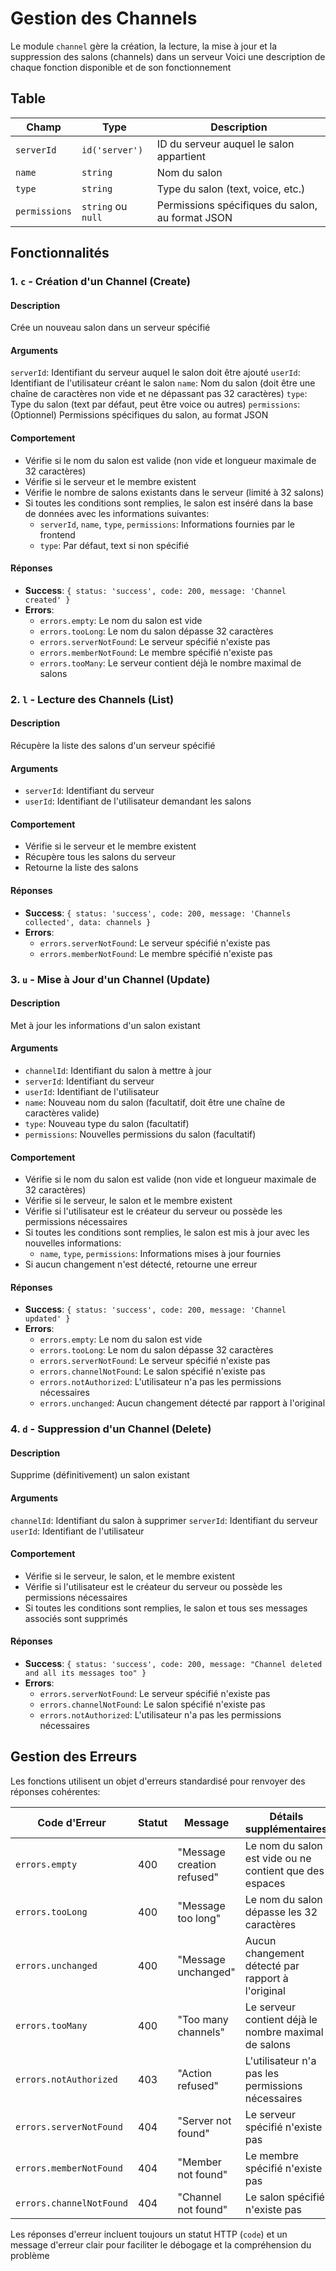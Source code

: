 # Gestion des Channels

Le module `channel` gère la création, la lecture, la mise à jour et la suppression des salons (channels) dans un serveur
Voici une description de chaque fonction disponible et de son fonctionnement

## Table

| Champ         | Type               | Description                                      |
| ------------- | ------------------ | ------------------------------------------------ |
| `serverId`    | `id('server')`     | ID du serveur auquel le salon appartient         |
| `name`        | `string`           | Nom du salon                                     |
| `type`        | `string`           | Type du salon (text, voice, etc.)                |
| `permissions` | `string` ou `null` | Permissions spécifiques du salon, au format JSON |

## Fonctionnalités

### 1. `c` - Création d'un Channel (Create)

#### Description

Crée un nouveau salon dans un serveur spécifié

#### Arguments

`serverId`: Identifiant du serveur auquel le salon doit être ajouté
`userId`: Identifiant de l'utilisateur créant le salon
`name`: Nom du salon (doit être une chaîne de caractères non vide et ne dépassant pas 32 caractères)
`type`: Type du salon (text par défaut, peut être voice ou autres)
`permissions`: (Optionnel) Permissions spécifiques du salon, au format JSON

#### Comportement

-   Vérifie si le nom du salon est valide (non vide et longueur maximale de 32 caractères)
-   Vérifie si le serveur et le membre existent
-   Vérifie le nombre de salons existants dans le serveur (limité à 32 salons)
-   Si toutes les conditions sont remplies, le salon est inséré dans la base de données avec les informations suivantes:
    -   `serverId`, `name`, `type`, `permissions`: Informations fournies par le frontend
    -   `type`: Par défaut, text si non spécifié

#### Réponses

-   **Success**: `{ status: 'success', code: 200, message: 'Channel created' }`
-   **Errors**:
    -   `errors.empty`: Le nom du salon est vide
    -   `errors.tooLong`: Le nom du salon dépasse 32 caractères
    -   `errors.serverNotFound`: Le serveur spécifié n'existe pas
    -   `errors.memberNotFound`: Le membre spécifié n'existe pas
    -   `errors.tooMany`: Le serveur contient déjà le nombre maximal de salons

### 2. `l` - Lecture des Channels (List)

#### Description

Récupère la liste des salons d'un serveur spécifié

#### Arguments

-   `serverId`: Identifiant du serveur
-   `userId`: Identifiant de l'utilisateur demandant les salons

#### Comportement

-   Vérifie si le serveur et le membre existent
-   Récupère tous les salons du serveur
-   Retourne la liste des salons

#### Réponses

-   **Success**: `{ status: 'success', code: 200, message: 'Channels collected', data: channels }`
-   **Errors**:
    -   `errors.serverNotFound`: Le serveur spécifié n'existe pas
    -   `errors.memberNotFound`: Le membre spécifié n'existe pas

### 3. `u` - Mise à Jour d'un Channel (Update)

#### Description

Met à jour les informations d'un salon existant

#### Arguments

-   `channelId`: Identifiant du salon à mettre à jour
-   `serverId`: Identifiant du serveur
-   `userId`: Identifiant de l'utilisateur
-   `name`: Nouveau nom du salon (facultatif, doit être une chaîne de caractères valide)
-   `type`: Nouveau type du salon (facultatif)
-   `permissions`: Nouvelles permissions du salon (facultatif)

#### Comportement

-   Vérifie si le nom du salon est valide (non vide et longueur maximale de 32 caractères)
-   Vérifie si le serveur, le salon et le membre existent
-   Vérifie si l'utilisateur est le créateur du serveur ou possède les permissions nécessaires
-   Si toutes les conditions sont remplies, le salon est mis à jour avec les nouvelles informations:
    -   `name`, `type`, `permissions`: Informations mises à jour fournies
-   Si aucun changement n'est détecté, retourne une erreur

#### Réponses

-   **Success**: `{ status: 'success', code: 200, message: 'Channel updated' }`
-   **Errors**:
    -   `errors.empty`: Le nom du salon est vide
    -   `errors.tooLong`: Le nom du salon dépasse 32 caractères
    -   `errors.serverNotFound`: Le serveur spécifié n'existe pas
    -   `errors.channelNotFound`: Le salon spécifié n'existe pas
    -   `errors.notAuthorized`: L'utilisateur n'a pas les permissions nécessaires
    -   `errors.unchanged`: Aucun changement détecté par rapport à l'original

### 4. `d` - Suppression d'un Channel (Delete)

#### Description

Supprime (définitivement) un salon existant

#### Arguments

`channelId`: Identifiant du salon à supprimer
`serverId`: Identifiant du serveur
`userId`: Identifiant de l'utilisateur

#### Comportement

-   Vérifie si le serveur, le salon, et le membre existent
-   Vérifie si l'utilisateur est le créateur du serveur ou possède les permissions nécessaires
-   Si toutes les conditions sont remplies, le salon et tous ses messages associés sont supprimés

#### Réponses

-   **Success**: `{ status: 'success', code: 200, message: "Channel deleted and all its messages too" }`
-   **Errors**:
    -   `errors.serverNotFound`: Le serveur spécifié n'existe pas
    -   `errors.channelNotFound`: Le salon spécifié n'existe pas
    -   `errors.notAuthorized`: L'utilisateur n'a pas les permissions nécessaires

## Gestion des Erreurs

Les fonctions utilisent un objet d'erreurs standardisé pour renvoyer des réponses cohérentes:

| Code d'Erreur            | Statut | Message                    | Détails supplémentaires                                 |
| ------------------------ | ------ | -------------------------- | ------------------------------------------------------- |
| `errors.empty`           | 400    | "Message creation refused" | Le nom du salon est vide ou ne contient que des espaces |
| `errors.tooLong`         | 400    | "Message too long"         | Le nom du salon dépasse les 32 caractères               |
| `errors.unchanged`       | 400    | "Message unchanged"        | Aucun changement détecté par rapport à l'original       |
| `errors.tooMany`         | 400    | "Too many channels"        | Le serveur contient déjà le nombre maximal de salons    |
| `errors.notAuthorized`   | 403    | "Action refused"           | L'utilisateur n'a pas les permissions nécessaires       |
| `errors.serverNotFound`  | 404    | "Server not found"         | Le serveur spécifié n'existe pas                        |
| `errors.memberNotFound`  | 404    | "Member not found"         | Le membre spécifié n'existe pas                         |
| `errors.channelNotFound` | 404    | "Channel not found"        | Le salon spécifié n'existe pas                          |

Les réponses d'erreur incluent toujours un statut HTTP (`code`) et un message d'erreur clair pour faciliter le débogage et la compréhension du problème
